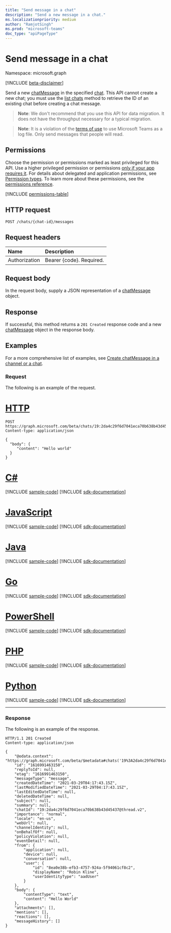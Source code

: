 ```yaml
---
title: "Send message in a chat"
description: "Send a new message in a chat."
ms.localizationpriority: medium
author: "RamjotSingh"
ms.prod: "microsoft-teams"
doc_type: "apiPageType"
---
```


# Send message in a chat

Namespace: microsoft.graph

[!INCLUDE [beta-disclaimer](../../includes/beta-disclaimer.md)]

Send a new [chatMessage](../resources/chatmessage.md) in the specified [chat](../resources/chat.md). This API cannot create a new chat; you must use the [list chats](chat-list.md) method to retrieve the ID of an existing chat before creating a chat message.

> **Note**: We don't recommend that you use this API for data migration. It does not have the throughput necessary for a typical migration.

> **Note**: It is a violation of the [terms of use](/legal/microsoft-apis/terms-of-use) to use Microsoft Teams as a log file. Only send messages that people will read.

## Permissions

Choose the permission or permissions marked as least privileged for this API. Use a higher privileged permission or permissions [only if your app requires it](/graph/permissions-overview#best-practices-for-using-microsoft-graph-permissions). For details about delegated and application permissions, see [Permission types](/graph/permissions-overview#permission-types). To learn more about these permissions, see the [permissions reference](/graph/permissions-reference).

<!-- { "blockType": "permissions", "name": "chat_post_messages" } -->
[!INCLUDE [permissions-table](../includes/permissions/chat-post-messages-permissions.md)]

## HTTP request

<!-- { "blockType": "ignored" } -->

```http
POST /chats/{chat-id}/messages
```

## Request headers

| Name          | Description   |
|:--------------|:--------------|
| Authorization | Bearer {code}. Required. |

## Request body

In the request body, supply a JSON representation of a [chatMessage](../resources/chatmessage.md) object.

## Response

If successful, this method returns a `201 Created` response code and a new [chatMessage](../resources/chatmessage.md) object in the response body.

## Examples

For a more comprehensive list of examples, see [Create chatMessage in a channel or a chat](chatmessage-post.md).

### Request

The following is an example of the request.


# [HTTP](#tab/http)
<!-- {
  "blockType": "request",
  "name": "post_chatmessages_1",
  "sampleKeys": ["19:2da4c29f6d7041eca70b638b43d45437@thread.v2"]
}-->
```http
POST https://graph.microsoft.com/beta/chats/19:2da4c29f6d7041eca70b638b43d45437@thread.v2/messages
Content-type: application/json

{
  "body": {
     "content": "Hello world"
  }
}
```

# [C#](#tab/csharp)
[!INCLUDE [sample-code](../includes/snippets/csharp/post-chatmessages-1-csharp-snippets.md)]
[!INCLUDE [sdk-documentation](../includes/snippets/snippets-sdk-documentation-link.md)]

# [JavaScript](#tab/javascript)
[!INCLUDE [sample-code](../includes/snippets/javascript/post-chatmessages-1-javascript-snippets.md)]
[!INCLUDE [sdk-documentation](../includes/snippets/snippets-sdk-documentation-link.md)]

# [Java](#tab/java)
[!INCLUDE [sample-code](../includes/snippets/java/post-chatmessages-1-java-snippets.md)]
[!INCLUDE [sdk-documentation](../includes/snippets/snippets-sdk-documentation-link.md)]

# [Go](#tab/go)
[!INCLUDE [sample-code](../includes/snippets/go/post-chatmessages-1-go-snippets.md)]
[!INCLUDE [sdk-documentation](../includes/snippets/snippets-sdk-documentation-link.md)]

# [PowerShell](#tab/powershell)
[!INCLUDE [sample-code](../includes/snippets/powershell/post-chatmessages-1-powershell-snippets.md)]
[!INCLUDE [sdk-documentation](../includes/snippets/snippets-sdk-documentation-link.md)]

# [PHP](#tab/php)
[!INCLUDE [sample-code](../includes/snippets/php/post-chatmessages-1-php-snippets.md)]
[!INCLUDE [sdk-documentation](../includes/snippets/snippets-sdk-documentation-link.md)]

# [Python](#tab/python)
[!INCLUDE [sample-code](../includes/snippets/python/post-chatmessages-1-python-snippets.md)]
[!INCLUDE [sdk-documentation](../includes/snippets/snippets-sdk-documentation-link.md)]

---

### Response

The following is an example of the response.

<!-- {
  "blockType": "response",
  "truncated": true,
  "@odata.type": "microsoft.graph.chatMessage"
} -->

```http
HTTP/1.1 201 Created
Content-type: application/json

{
    "@odata.context": "https://graph.microsoft.com/beta/$metadata#chats('19%3A2da4c29f6d7041eca70b638b43d45437%40thread.v2')/messages/$entity",
    "id": "1616991463150",
    "replyToId": null,
    "etag": "1616991463150",
    "messageType": "message",
    "createdDateTime": "2021-03-29T04:17:43.15Z",
    "lastModifiedDateTime": "2021-03-29T04:17:43.15Z",
    "lastEditedDateTime": null,
    "deletedDateTime": null,
    "subject": null,
    "summary": null,
    "chatId": "19:2da4c29f6d7041eca70b638b43d45437@thread.v2",
    "importance": "normal",
    "locale": "en-us",
    "webUrl": null,
    "channelIdentity": null,
    "onBehalfOf": null,
    "policyViolation": null,
    "eventDetail": null,
    "from": {
        "application": null,
        "device": null,
        "conversation": null,
        "user": {
            "id": "8ea0e38b-efb3-4757-924a-5f94061cf8c2",
            "displayName": "Robin Kline",
            "userIdentityType": "aadUser"
        }
    },
    "body": {
        "contentType": "text",
        "content": "Hello World"
    },
    "attachments": [],
    "mentions": [],
    "reactions": [],
    "messageHistory": []
}
```

<!-- uuid: 16cd6b66-4b1a-43a1-adaf-3a886856ed98
2019-02-04 14:57:30 UTC -->
<!-- {
  "type": "#page.annotation",
  "description": "Create chatMessage",
  "keywords": "",
  "section": "documentation",
  "tocPath": "",
  "suppressions": [
  ]
}-->
